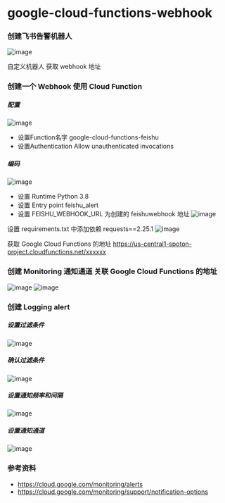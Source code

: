 # google-cloud-functions-webhook

### 创建飞书告警机器人

![image](https://user-images.githubusercontent.com/10955940/167241510-c179bb52-201f-4d02-92e6-74d84cdea870.png)

自定义机器人 获取 webhook 地址    

### 创建一个 Webhook 使用 Cloud Function 

##### 配置
![image](https://user-images.githubusercontent.com/10955940/167241523-38d7fa28-1cf0-4dea-876c-8a810e8be34b.png)

* 设置Function名字 google-cloud-functions-feishu
* 设置Authentication  Allow unauthenticated invocations

##### 编码
![image](https://user-images.githubusercontent.com/10955940/167241527-461f3373-d5c6-41d0-a194-35c133921bed.png)

* 设置 Runtime   Python 3.8
* 设置 Entry point  feishu_alert
* 设置 FEISHU_WEBHOOK_URL 为创建的 feishuwebhook 地址
![image](https://user-images.githubusercontent.com/10955940/167241539-8bb20c73-15ae-4dc1-aa51-fd618a6cbfc5.png)


设置 requirements.txt  中添加依赖 requests==2.25.1
![image](https://user-images.githubusercontent.com/10955940/167241546-d79ecea8-72a8-4d8b-83a8-09526a587757.png)


获取 Google Cloud Functions 的地址 https://us-central1-spoton-project.cloudfunctions.net/xxxxxx

### 创建 Monitoring 通知通道  关联 Google Cloud Functions 的地址
![image](https://user-images.githubusercontent.com/10955940/167241559-ed03ae37-1f66-4dfb-9a4a-73d0f76f6411.png)
![image](https://user-images.githubusercontent.com/10955940/167241564-9c3e15e1-2aad-4c08-8d60-6cd259560d16.png)


### 创建 Logging alert

##### 设置过滤条件
![image](https://user-images.githubusercontent.com/10955940/167241572-b5166373-0208-415d-9ba3-3aafceacb21c.png)


##### 确认过滤条件
![image](https://user-images.githubusercontent.com/10955940/167241581-a2a7d66a-4460-4a66-a20c-c2d453e39619.png)


##### 设置通知频率和间隔
![image](https://user-images.githubusercontent.com/10955940/167241586-a290e791-f38b-42f0-b5c4-b48479f7b7a4.png)


##### 设置通知通道
![image](https://user-images.githubusercontent.com/10955940/167241592-84825835-5f74-4e6a-9d2b-ce369037e207.png)


### 参考资料
* https://cloud.google.com/monitoring/alerts
* https://cloud.google.com/monitoring/support/notification-options
